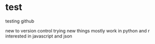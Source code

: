 # test
testing github

new to version control
trying new things
mostly work in python and r
interested in javascript and json
